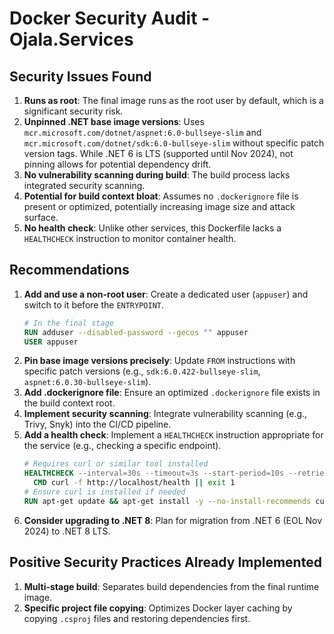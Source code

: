 # Docker Security Audit - Ojala.Services

## Security Issues Found

1.  **Runs as root**: The final image runs as the root user by default, which is a significant security risk.
2.  **Unpinned .NET base image versions**: Uses `mcr.microsoft.com/dotnet/aspnet:6.0-bullseye-slim` and `mcr.microsoft.com/dotnet/sdk:6.0-bullseye-slim` without specific patch version tags. While .NET 6 is LTS (supported until Nov 2024), not pinning allows for potential dependency drift.
3.  **No vulnerability scanning during build**: The build process lacks integrated security scanning.
4.  **Potential for build context bloat**: Assumes no `.dockerignore` file is present or optimized, potentially increasing image size and attack surface.
5.  **No health check**: Unlike other services, this Dockerfile lacks a `HEALTHCHECK` instruction to monitor container health.

## Recommendations

1.  **Add and use a non-root user**: Create a dedicated user (`appuser`) and switch to it before the `ENTRYPOINT`.
    ```dockerfile
    # In the final stage
    RUN adduser --disabled-password --gecos "" appuser
    USER appuser
    ```
2.  **Pin base image versions precisely**: Update `FROM` instructions with specific patch versions (e.g., `sdk:6.0.422-bullseye-slim`, `aspnet:6.0.30-bullseye-slim`).
3.  **Add .dockerignore file**: Ensure an optimized `.dockerignore` file exists in the build context root.
4.  **Implement security scanning**: Integrate vulnerability scanning (e.g., Trivy, Snyk) into the CI/CD pipeline.
5.  **Add a health check**: Implement a `HEALTHCHECK` instruction appropriate for the service (e.g., checking a specific endpoint).
    ```dockerfile
    # Requires curl or similar tool installed
    HEALTHCHECK --interval=30s --timeout=3s --start-period=10s --retries=3 \
      CMD curl -f http://localhost/health || exit 1
    # Ensure curl is installed if needed
    RUN apt-get update && apt-get install -y --no-install-recommends curl && rm -rf /var/lib/apt/lists/*
    ```
6.  **Consider upgrading to .NET 8**: Plan for migration from .NET 6 (EOL Nov 2024) to .NET 8 LTS.

## Positive Security Practices Already Implemented

1.  **Multi-stage build**: Separates build dependencies from the final runtime image.
2.  **Specific project file copying**: Optimizes Docker layer caching by copying `.csproj` files and restoring dependencies first.
